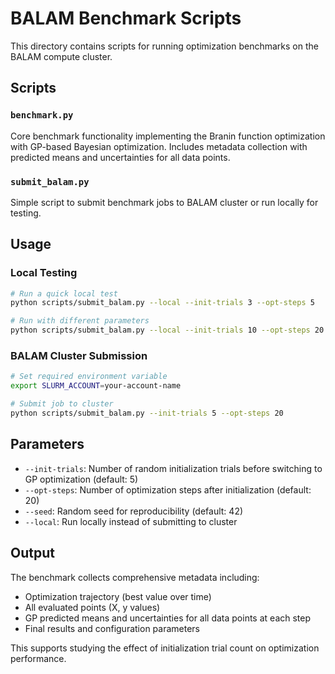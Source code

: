# BALAM Benchmark Scripts

This directory contains scripts for running optimization benchmarks on the BALAM compute cluster.

## Scripts

### `benchmark.py`
Core benchmark functionality implementing the Branin function optimization with GP-based Bayesian optimization. Includes metadata collection with predicted means and uncertainties for all data points.

### `submit_balam.py`
Simple script to submit benchmark jobs to BALAM cluster or run locally for testing.

## Usage

### Local Testing
```bash
# Run a quick local test
python scripts/submit_balam.py --local --init-trials 3 --opt-steps 5

# Run with different parameters
python scripts/submit_balam.py --local --init-trials 10 --opt-steps 20 --seed 123
```

### BALAM Cluster Submission
```bash
# Set required environment variable
export SLURM_ACCOUNT=your-account-name

# Submit job to cluster
python scripts/submit_balam.py --init-trials 5 --opt-steps 20
```

## Parameters

- `--init-trials`: Number of random initialization trials before switching to GP optimization (default: 5)
- `--opt-steps`: Number of optimization steps after initialization (default: 20)  
- `--seed`: Random seed for reproducibility (default: 42)
- `--local`: Run locally instead of submitting to cluster

## Output

The benchmark collects comprehensive metadata including:
- Optimization trajectory (best value over time)
- All evaluated points (X, y values)
- GP predicted means and uncertainties for all data points at each step
- Final results and configuration parameters

This supports studying the effect of initialization trial count on optimization performance.